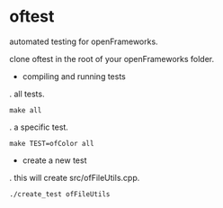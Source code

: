 oftest
======

automated testing for openFrameworks.

clone oftest in the root of your openFrameworks folder.

- compiling and running tests

. all tests. 

``` make all ```

. a specific test.

``` make TEST=ofColor all ```

- create a new test

. this will create src/ofFileUtils.cpp.

``` ./create_test ofFileUtils  ```

